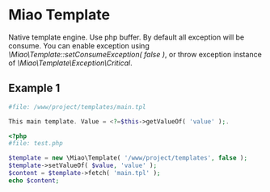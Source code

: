 # Miao Template

Native template engine. Use php buffer.
By default all exception will be consume. You can enable exception using *\Miao\Template::setConsumeException( false )*,
or throw exception instance of *\Miao\Template\Exception\Critical*.

## Example 1
```php
#file: /www/project/templates/main.tpl

This main template. Value = <?=$this->getValueOf( 'value' );.

```

```php
<?php
#file: test.php

$template = new \Miao\Template( '/www/project/templates', false );
$template->setValueOf( $value, 'value' );
$content = $template->fetch( 'main.tpl' );
echo $content;
```